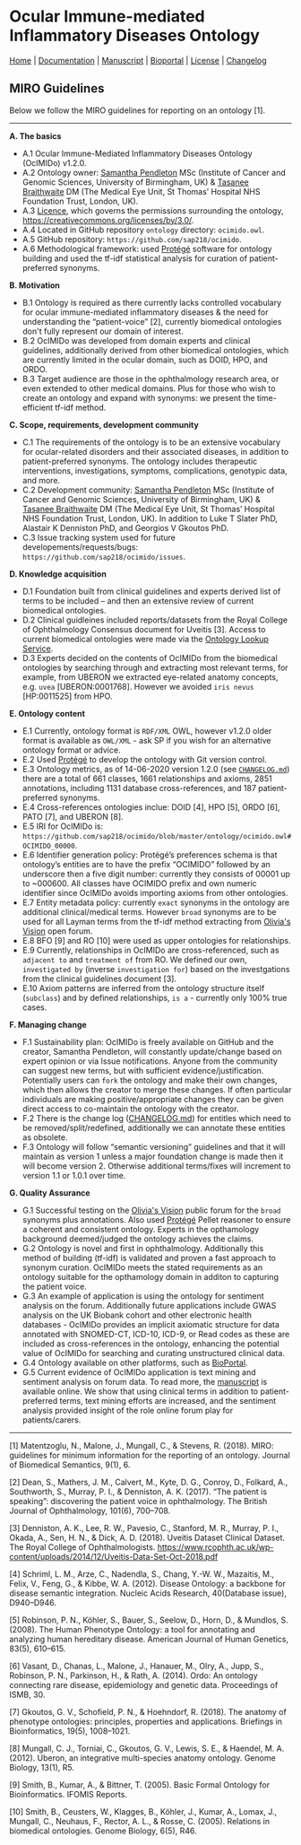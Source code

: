 # Ocular Immune-mediated Inflammatory Diseases Ontology

[Home](README.md) | [Documentation](MIRO.md) | [Manuscript](https://doi.org/10.1016/j.compbiomed.2021.104542) | [Bioportal](https://bioportal.bioontology.org/ontologies/OCIMIDO) | [License](LICENSE.md) | [Changelog](CHANGELOG.md)

## MIRO Guidelines

Below we follow the MIRO guidelines for reporting on an ontology [1]. 

---

**A. The basics**
  * A.1 Ocular Immune-Mediated Inflammatory Diseases Ontology (OcIMIDo) v1.2.0.
  * A.2 Ontology owner: [Samantha Pendleton](mailto:samanfapc@gmail.com) MSc (Institute of Cancer and Genomic Sciences, University of Birmingham, UK) & [Tasanee Braithwaite](mailto:tasaneebraithwaite@gmail.com) DM (The Medical Eye Unit, St Thomas’ Hospital NHS Foundation Trust, London, UK).
  * A.3 [Licence](https://github.com/sap218/ocimido/blob/master/LICENSE), which governs the permissions surrounding the ontology, https://creativecommons.org/licenses/by/3.0/.
  * A.4 Located in GitHub repository `ontology` directory: `ocimido.owl`.
  * A.5 GitHub repository: `https://github.com/sap218/ocimido`.
  * A.6 Methodological framework: used [Protégé](https://protege.stanford.edu/) software for ontology building and used the tf-idf statistical analysis for curation of patient-preferred synonyms.

**B. Motivation**
  * B.1 Ontology is required as there currently lacks controlled vocabulary for ocular immune-mediated inflammatory diseases & the need for understanding the “patient-voice” [2], currently biomedical ontologies don't fully represent our domain of interest.
  * B.2 OcIMIDo was developed from domain experts and clinical guidelines, additionally derived from other biomedical ontologies, which are currently limited in the ocular domain, such as DOID, HPO, and ORDO.
  * B.3 Target audience are those in the ophthalmology research area, or even extended to other medical domains. Plus for those who wish to create an ontology and expand with synonyms: we present the time-efficient tf-idf method.

**C. Scope, requirements, development community**
  * C.1 The requirements of the ontology is to be an extensive vocabulary for ocular-related disorders and their associated diseases, in addition to patient-preferred synonyms. The ontology includes therapeutic interventions, investigations, symptoms, complications, genotypic data, and more. 
  * C.2 Development community: [Samantha Pendleton](mailto:samanfapc@gmail.com) MSc (Institute of Cancer and Genomic Sciences, University of Birmingham, UK) & [Tasanee Braithwaite](mailto:tasaneebraithwaite@gmail.com) DM (The Medical Eye Unit, St Thomas’ Hospital NHS Foundation Trust, London, UK). In addition to Luke T Slater PhD, Alastair K Denniston PhD, and Georgios V Gkoutos PhD.
  * C.3 Issue tracking system used for future developements/requests/bugs: `https://github.com/sap218/ocimido/issues`. 

**D. Knowledge acquisition**
  * D.1 Foundation built from clinical guidelines and experts derived list of terms to be included – and then an extensive review of current biomedical ontologies.
  * D.2 Clinical guidleines included reports/datasets from the Royal College of Ophthalmology Consensus document for Uveitis [3]. Access to current biomedical ontologies were made via the [Ontology Lookup Service](https://www.ebi.ac.uk/ols/index).
  * D.3 Experts decided on the contents of OcIMIDo from the biomedical ontologies by searching through and extracting most relevant terms, for example, from UBERON we extracted eye-related anatomy concepts, e.g. `uvea` [UBERON:0001768]. However we avoided `iris nevus` [HP:0011525] from HPO.

**E. Ontology content**
  * E.1 Currently, ontology format is `RDF/XML` OWL, however v1.2.0 older format is available as `OWL/XML` - ask SP if you wish for an alternative ontology format or advice.
  * E.2 Used [Protégé](https://protege.stanford.edu/) to develop the ontology with Git version control.
  * E.3 Ontology metrics, as of 14-06-2020 version 1.2.0 (see [`CHANGELOG.md`](https://github.com/sap218/ocimido/blob/master/CHANGELOG.md)) there are a total of 661 classes, 1661 relationships and axioms, 2851 annotations, including 1131 database cross-references, and 187 patient-preferred synonyms.
  * E.4 Cross-references ontologies inclue: DOID [4], HPO [5], ORDO [6], PATO [7], and UBERON [8].
  * E.5 IRI for OcIMIDo is: `https://github.com/sap218/ocimido/blob/master/ontology/ocimido.owl#OCIMIDO_00000`.
  * E.6 Identifier generation policy: Protégé’s preferences schema is that ontology’s entities are to have the prefix “OCIMIDO” followed by an underscore then a five digit number: currently they consists of 00001 up to ~000600. All classes have OCIMIDO prefix and own numeric identifier since OcIMIDo avoids importing axioms from other ontologies.
  * E.7 Entity metadata policy: currently `exact` synonyms in the ontology are additional clinical/medical terms. However `broad` synonyms are to be used for all Layman terms from the tf-idf method extracting from [Olivia's Vision](http://www.oliviasvision.org/) open forum.
  * E.8 BFO [9] and RO [10] were used as upper ontologies for relationships.
  * E.9 Currently, relationships in OcIMIDo are cross-referenced, such as `adjacent to` and `treatment of` from RO. We defined our own, `investigated by` (inverse `investigation for`) based on the investgations from the clinical guidelines document [3].
  * E.10 Axiom patterns are inferred from the ontology structure itself (`subclass`) and by defined relationships, `is a` - currently only 100% true cases.

**F. Managing change**
  * F.1 Sustainability plan: OcIMIDo is freely available on GitHub and the creator, Samantha Pendleton, will constantly update/change based on expert opinion or via Issue notifications. Anyone from the community can suggest new terms, but with sufficient evidence/justification. Potentially users can `fork` the ontology and make their own changes, which then allows the creator to merge these changes. If often particular individuals are making positive/appropriate changes they can be given direct access to co-maintain the ontology with the creator.
  * F.2 There is the change log ([CHANGELOG.md](https://github.com/sap218/ocimido/blob/master/CHANGELOG.md)) for entitles which need to be removed/split/redefined, additionally we can annotate these entities as obsolete. 
  * F.3 Ontology will follow “semantic versioning” guidelines and that it will maintain as version 1 unless a major foundation change is made then it will become version 2. Otherwise additional terms/fixes will increment to version 1.1 or 1.0.1 over time.

**G. Quality Assurance**
  * G.1 Successful testing on the [Olivia's Vision](http://www.oliviasvision.org/) public forum for the `broad` synonyms plus annotations. Also used [Protégé](https://protege.stanford.edu/) Pellet reasoner to ensure a coherent and consistent ontology. Experts in the opthamology background deemed/judged the ontology achieves the claims. 
  * G.2 Ontology is novel and first in ophthalmology. Additionally this method of building (tf-idf) is validated and proven a fast approach to synonym curation. OcIMIDo meets the stated requirements as an ontology suitable for the opthamology domain in additon to capturing the patient voice.
  * G.3 An example of application is using the ontology for sentiment analysis on the forum. Additionally future applications include GWAS analysis on the UK Biobank cohort and other electronic health databases - OcIMIDo provides an implicit axiomatic structure for data annotated with SNOMED-CT, ICD-10, ICD-9, or Read codes as these are included as cross-references in the ontology, enhancing the potential value of OcIMIDo for searching and curating unstructured clinical data.
  * G.4 Ontology available on other platforms, such as [BioPortal](https://bioportal.bioontology.org/ontologies/OCIMIDO/).
  * G.5 Current evidence of OcIMIDo application is text mining and sentiment analysis on forum data. To read more, the [manuscript](https://doi.org/10.1016/j.compbiomed.2021.104542) is available online. We show that using clinical terms in addition to patient-preferred terms, text mining efforts are increased, and the sentiment analysis provided insight of the role online forum play for patients/carers.

---

[1] Matentzoglu, N., Malone, J., Mungall, C., & Stevens, R. (2018). MIRO: guidelines for minimum information for the reporting of an ontology. Journal of Biomedical Semantics, 9(1), 6.

[2] Dean, S., Mathers, J. M., Calvert, M., Kyte, D. G., Conroy, D., Folkard, A., Southworth, S., Murray, P. I., & Denniston, A. K. (2017). “The patient is speaking”: discovering the patient voice in ophthalmology. The British Journal of Ophthalmology, 101(6), 700–708.

[3] Denniston, A. K., Lee, R. W., Pavesio, C., Stanford, M. R., Murray, P. I., Okada, A., Sen, H. N., & Dick, A. D. (2018). Uveitis Dataset Clinical Dataset. The Royal College of Ophthalmologists. https://www.rcophth.ac.uk/wp-content/uploads/2014/12/Uveitis-Data-Set-Oct-2018.pdf

[4] Schriml, L. M., Arze, C., Nadendla, S., Chang, Y.-W. W., Mazaitis, M., Felix, V., Feng, G., & Kibbe, W. A. (2012). Disease Ontology: a backbone for disease semantic integration. Nucleic Acids Research, 40(Database issue), D940–D946.

[5] Robinson, P. N., Köhler, S., Bauer, S., Seelow, D., Horn, D., & Mundlos, S. (2008). The Human Phenotype Ontology: a tool for annotating and analyzing human hereditary disease. American Journal of Human Genetics, 83(5), 610–615.

[6] Vasant, D., Chanas, L., Malone, J., Hanauer, M., Olry, A., Jupp, S., Robinson, P. N., Parkinson, H., & Rath, A. (2014). Ordo: An ontology connecting rare disease, epidemiology and genetic data. Proceedings of ISMB, 30. 

[7] Gkoutos, G. V., Schofield, P. N., & Hoehndorf, R. (2018). The anatomy of phenotype ontologies: principles, properties and applications. Briefings in Bioinformatics, 19(5), 1008–1021.

[8] Mungall, C. J., Torniai, C., Gkoutos, G. V., Lewis, S. E., & Haendel, M. A. (2012). Uberon, an integrative multi-species anatomy ontology. Genome Biology, 13(1), R5.

[9] Smith, B., Kumar, A., & Bittner, T. (2005). Basic Formal Ontology for Bioinformatics. IFOMIS Reports.

[10] Smith, B., Ceusters, W., Klagges, B., Köhler, J., Kumar, A., Lomax, J., Mungall, C., Neuhaus, F., Rector, A. L., & Rosse, C. (2005). Relations in biomedical ontologies. Genome Biology, 6(5), R46.
